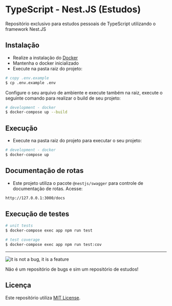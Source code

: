 # TypeScript - Nest.JS (Estudos)

Repositório exclusivo para estudos pessoais de TypeScript utilizando o framework Nest.JS

## Instalação

- Realize a instalação do [Docker](https://docs.docker.com/engine/install/)
- Mantenha o docker inicializado
- Execute na pasta raiz do projeto:
```bash
# copy .env.example
$ cp .env.example .env
```

Configure o seu arquivo de ambiente e execute também na raiz, execute o seguinte comando para realizar o build
de seu projeto:

```bash
# development - docker
$ docker-compose up --build
```

## Execução

- Execute na pasta raiz do projeto para executar o seu projeto:
```bash
# development - docker
$ docker-compose up
```

## Documentação de rotas

- Este projeto utiliza o pacote `@nestjs/swagger` para controle de documentação de rotas. Acesse:
```bash
http://127.0.0.1:3000/docs
```

## Execução de testes

```bash
# unit tests
$ docker-compose exec app npm run test

# test coverage
$ docker-compose exec app npm run test:cov
```

---

![it is not a bug, it is a feature](https://media.giphy.com/media/1afuwyOsr5E8X9CuRV/giphy.gif)

Não é um repositório de bugs e sim um repositório de estudos!

## Licença

Este repositório utiliza [MIT License](https://docs.nestjs.com/support).